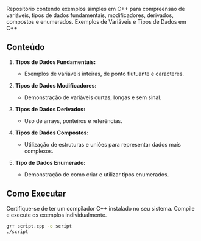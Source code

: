 Repositório contendo exemplos simples em C++ para compreensão de variáveis, tipos de dados fundamentais, modificadores, derivados, compostos e enumerados.
Exemplos de Variáveis e Tipos de Dados em C++

## Conteúdo

1. **Tipos de Dados Fundamentais:**
   - Exemplos de variáveis inteiras, de ponto flutuante e caracteres.

2. **Tipos de Dados Modificadores:**
   - Demonstração de variáveis curtas, longas e sem sinal.

3. **Tipos de Dados Derivados:**
   - Uso de arrays, ponteiros e referências.

4. **Tipos de Dados Compostos:**
   - Utilização de estruturas e uniões para representar dados mais complexos.

5. **Tipo de Dados Enumerado:**
   - Demonstração de como criar e utilizar tipos enumerados.

## Como Executar

Certifique-se de ter um compilador C++ instalado no seu sistema. Compile e execute os exemplos individualmente.

```bash
g++ script.cpp -o script
./script
